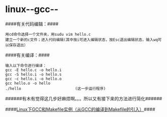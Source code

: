 linux--gcc--
============
####有关代码编辑：####

    用cd命令选择一个文件夹，用sudu vim hello.c     
    建立一个新的c文件；进入代码编辑(其中按i可进入编辑状态，按Esc退出编辑状态，输入wq可以保存退出）
    
####有关编译：####

    输入以下命令进行编译：
    gcc -E hello.c -o hello.i
    gcc -S hello.i -o hello.s
    gcc -c hello.i -o hello.o
    gcc hello.o -o hello
    ./hello                        (这一步运行程序)
    
######有木有觉得这几步好麻烦啊。。。所以又有接下来的方法进行简化######
    
####[Linux下GCC和Makefile实例（从GCC的编译到Makefile的引入）](http://www.crazyant.net/414.html)####

    
